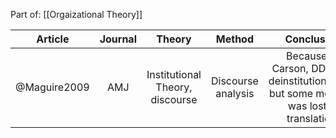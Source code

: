 Part of: [[Orgaizational Theory]]

| Article       | Journal       | Theory                            | Method                | Conclusion    |
| ---           | :---:         | :---:                             | :---:                 | :---:         |
| @Maguire2009  | AMJ           | Institutional Theory, discourse   | Discourse analysis    | Because of Carson, DDT was deinstitutionalized, but some meaning was lost in translation. |

<!--[[_TOC_]]

Part of: [[Organizational Theory]]

## Related to

### Seminal papers
* [[DiMaggio & Powell 1983]] - The Iron Cage Revisited
* [[Oliver 1991]] - Strategic Responses to Institutional Processes
* [[Meyer & Rowan 1977]] - Institutionalized Organizations: Formal Structure as Myth and Ceremony

### Other papers
* [[Heugens & Lander 2009]] - Structure! Agency! (and other quarrels)
* [[Zbaracki 1998]] - The Rhetoric and Reality of Total Quality Management
* [[Hwang & Powell 2009]] - The Rationalization of Charity: The Influence of Professionalism in the Nonprofit Sector
* [[McPherson & Sauder 2013]] - Logics in Action: Managing Institutional Complexity in a Drug Court
* [[Selznick 1957]] - Leadership in Administration

### Courses etc.
* [[Business Strategy II 2017]]
* [[Organizational Theory 2017]]
* [[https://en.wikipedia.org/wiki/New_institutionalism]]

## One-paragraph summary
[[Meyer & Rowan 1977]] as well as [[DiMaggio & Powell 1983]] opened this discourse by putting into question the presumption of efficient bureaucracy and exploring the antecedents of bureaucratization. At its core, Institutional Theory studies how at times choices on firm characteristics are determined by the environment (structure), e.g. peers' characteristics, rather than (agentic) efficiency concerns. At different times, authors took different approaches to balancing agency and structure. [[DiMaggio and Powell 1983]] for instance hold that rational actors consciously succumb to the isomorphic pressure to gain certain benefits, whereas [[Oliver 1991]] explains that actors can, when they are aware of institutional pressure, use various strategies to defy this pressure.

## One-page summary
What determines how organizations are organized (and, subsequently, act)? For the longest time, management literature considered organizational choices to be a result of efficiency concerns, before that notion was called into question ([[Meyer and Rowan 1977]]). Today, the consensus is that institutional forces greatly constrain organizational choices. These institutional forces are (1) *regulative*, (2) *normative*, or (3) *cultural* in nature ([[Scott and Davis 2007]]: 258). For instance, (1) the law necessitates certain organizational features, such as the formal appointment of a CEO, and the existence of an accounting department. Further, (2) social norms guide the behavior of individuals within organizations; professionals for example undergo professional training and carry very salient norms of professional work procedure into their organizations. Finally, (3) when looking for solutions for challenges, managers generate these answers based on their experience (as do all humans). Experience and knowledge guides cognitive processes in individuals, thus, any solution that a manager comes up with, even a novel one, will be relative to (e.g., a remix, or a negation) existing concepts. The most common place to look for models to emulate is the competitive environment, hence the popular notion of institutional isomorphism within industries ([[Scott and Davis 2007]]).

The early literature emphasized the constraints that institutional processes impose on organizations. [[DiMaggio and Powell (1983)|DiMaggio and Powell 1983]] explicitly set out to study why it is that organizational forms and practices are so homogeneous. Over time, the literature has placed a greater emphasis on opportunities that present themselves for managers to actively navigate the institutional environment. [[Oliver (1991)|Oliver 1991]] for instance describes the tactics that organizations have at their disposal to react to institutional processes. These responses are on a spectrum from compliance to non-compliance. Further, Oliver emphasizes that even in the case of formal compliance with institutional norms, organizations have considerable leeway to diverge.-->